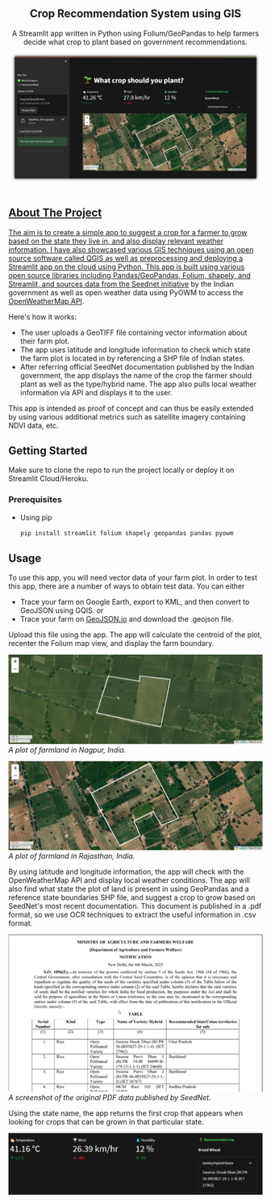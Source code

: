 <!-- PROJECT LOGO -->
<br />
<div align="center">

  <h2 align="center">Crop Recommendation System using GIS</h2>

  <p align="center">
    A Streamlit app written in Python using Folium/GeoPandas to help farmers decide what crop to plant based on government recommendations. 
  </p>
    <a href="https://github.com/dnezan/streamlit-geoapp-crop-suggestion">
    <img src="./data/home2.png" alt="Logo">
</div>
</br>

<!-- ABOUT THE PROJECT -->
## About The Project

The aim is to create a simple app to suggest a crop for a farmer to grow based on the state they live in, and also display relevant weather information. I have also showcased various GIS techniques using an open source software called QGIS as well as preprocessing and deploying a Streamlit app on the cloud using Python. This app is built using various open source libraries including Pandas/GeoPandas, Folium, shapely, and Streamlit, and sources data from the [Seednet initiative](https://seednet.gov.in/) by the Indian government as well as open weather data using PyOWM to access the [OpenWeatherMap API](https://openweathermap.org/api).

Here's how it works:
* The user uploads a GeoTIFF file containing vector information about their farm plot.
* The app uses latitude and longitude information to check which state the farm plot is located in by referencing a SHP file of Indian states.
* After referring official SeedNet documentation published by the Indian government, the app displays the name of the crop the farmer should plant as well as the type/hybrid name. The app also pulls local weather information via API and displays it to the user.

This app is intended as proof of concept and can thus be easily extended by using various additional metrics such as satellite imagery containing NDVI data, etc.

<!-- GETTING STARTED -->
## Getting Started

Make sure to clone the repo to run the project locally or deploy it on Streamlit Cloud/Heroku.

### Prerequisites

* Using pip
  ```sh
  pip install streamlit folium shapely geopandas pandas pyowm
  ```
  
<!-- USAGE EXAMPLES -->
## Usage

To use this app, you will need vector data of your farm plot. In order to test this app, there are a number of ways to obtain test data. You can either 
* Trace your farm on Google Earth, export to KML, and then convert to GeoJSON using GQIS.
or
* Trace your farm on [GeoJSON.io](https://geojson.io/) and download the .geojson file.

Upload this file using the app. The app will calculate the centroid of the plot, recenter the Folium map view, and display the farm boundary. 

![map1](https://github.com/dnezan/streamlit-geoapp-crop-suggestion/blob/main/data/screen1.png?raw=true)
_A plot of farmland in Nagpur, India._

![map2](https://github.com/dnezan/streamlit-geoapp-crop-suggestion/blob/main/data/screen2.png?raw=true)
_A plot of farmland in Rajasthan, India._ 

By using latitude and longitude information, the app will check with the OpenWeatherMap API and display local weather conditions. The app will also find what state the plot of land is present in using GeoPandas and a reference state boundaries SHP file, and suggest a crop to grow based on SeedNet's most recent documentation. This document is published in a .pdf format, so we use OCR techniques to extract the useful information in .csv format.

![data1](https://github.com/dnezan/streamlit-geoapp-crop-suggestion/blob/main/data/screen3.png?raw=true)
_A screenshot of the original PDF data published by SeedNet._

Using the state name, the app returns the first crop that appears when looking for crops that can be grown in that particular state.

![app2](https://github.com/dnezan/streamlit-geoapp-crop-suggestion/blob/main/data/screen4.png?raw=true)




